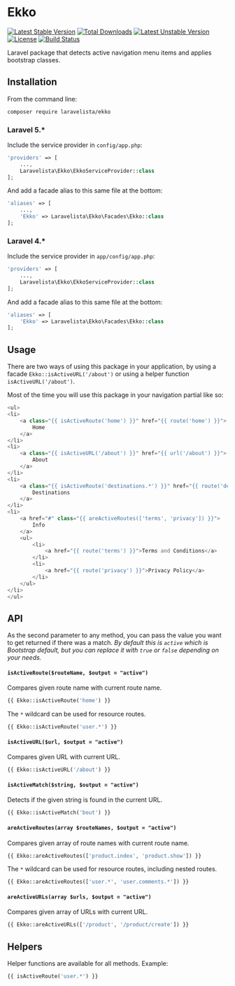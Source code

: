 # Ekko

[![Latest Stable Version](https://poser.pugx.org/laravelista/ekko/v/stable)](https://packagist.org/packages/laravelista/ekko) [![Total Downloads](https://poser.pugx.org/laravelista/ekko/downloads)](https://packagist.org/packages/laravelista/ekko) [![Latest Unstable Version](https://poser.pugx.org/laravelista/ekko/v/unstable)](https://packagist.org/packages/laravelista/ekko) [![License](https://poser.pugx.org/laravelista/ekko/license)](https://packagist.org/packages/laravelista/ekko)
[![Build Status](https://travis-ci.org/laravelista/Ekko.svg?branch=master)](https://travis-ci.org/laravelista/Ekko)

Laravel package that detects active navigation menu items and applies bootstrap classes.

## Installation

From the command line:

```bash
composer require laravelista/ekko
```

### Laravel 5.*

Include the service provider in `config/app.php`:

```php
'providers' => [
    ...,
    Laravelista\Ekko\EkkoServiceProvider::class
];
```

And add a facade alias to this same file at the bottom:

```php
'aliases' => [
    ...,
    'Ekko' => Laravelista\Ekko\Facades\Ekko::class
];
```

### Laravel 4.*

Include the service provider in `app/config/app.php`:

```php
'providers' => [
    ...,
    Laravelista\Ekko\EkkoServiceProvider::class
];
```

And add a facade alias to this same file at the bottom:

```php
'aliases' => [
    'Ekko' => Laravelista\Ekko\Facades\Ekko::class
];
```

## Usage

There are two ways of using this package in your application, by using a facade `Ekko::isActiveURL('/about')` or using a helper function `isActiveURL('/about')`.

Most of the time you will use this package in your navigation partial like so:

```php
<ul>
<li>
    <a class="{{ isActiveRoute('home') }}" href="{{ route('home') }}">
        Home
    </a>
</li>
<li>
    <a class="{{ isActiveURL('/about') }}" href="{{ url('/about') }}">
        About
    </a>
</li>
<li>
    <a class="{{ isActiveRoute('destinations.*') }}" href="{{ route('destinations.index') }}">
        Destinations
    </a>
</li>
<li>
    <a href="#" class="{{ areActiveRoutes(['terms', 'privacy']) }}">
        Info
    </a>
    <ul>
        <li>
            <a href="{{ route('terms') }}">Terms and Conditions</a>
        </li>
        <li>
            <a href="{{ route('privacy') }}">Privacy Policy</a>
        </li>
    </ul>
</li>
</ul>
```

## API

As the second parameter to any method, you can pass the value you want to get returned if there was a match. *By default this is `active` which is Bootstrap default, but you can replace it with `true` or `false` depending on your needs.*

#### `isActiveRoute($routeName, $output = "active")`

Compares given route name with current route name.

```php
{{ Ekko::isActiveRoute('home') }}
```

The `*` wildcard can be used for resource routes.

```php
{{ Ekko::isActiveRoute('user.*') }}
```

#### `isActiveURL($url, $output = "active")`

Compares given URL with current URL.

```php
{{ Ekko::isActiveURL('/about') }}
```

#### `isActiveMatch($string, $output = "active")`

Detects if the given string is found in the current URL.

```php
{{ Ekko::isActiveMatch('bout') }}
```

#### `areActiveRoutes(array $routeNames, $output = "active")`

Compares given array of route names with current route name.

```php
{{ Ekko::areActiveRoutes(['product.index', 'product.show']) }}
```

The `*` wildcard can be used for resource routes, including nested routes.

```php
{{ Ekko::areActiveRoutes(['user.*', 'user.comments.*']) }}
```

#### `areActiveURLs(array $urls, $output = "active")`

Compares given array of URLs with current URL.

```php
{{ Ekko::areActiveURLs(['/product', '/product/create']) }}
```

## Helpers

Helper functions are available for all methods. Example:

```php
{{ isActiveRoute('user.*') }}
```
